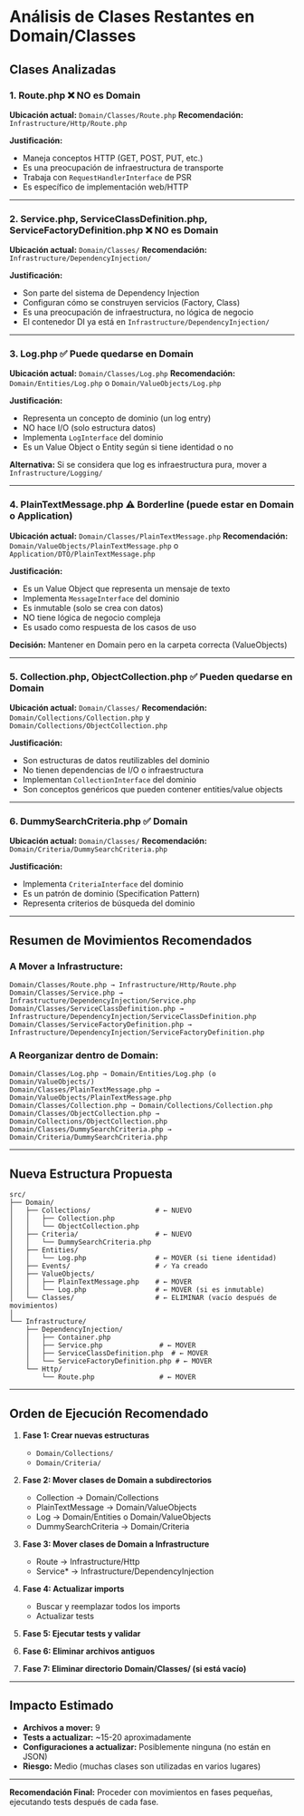 # Análisis de Clases Restantes en Domain/Classes

## Clases Analizadas

### 1. **Route.php** ❌ NO es Domain
**Ubicación actual:** `Domain/Classes/Route.php`
**Recomendación:** `Infrastructure/Http/Route.php`

**Justificación:**
- Maneja conceptos HTTP (GET, POST, PUT, etc.)
- Es una preocupación de infraestructura de transporte
- Trabaja con `RequestHandlerInterface` de PSR
- Es específico de implementación web/HTTP

---

### 2. **Service.php, ServiceClassDefinition.php, ServiceFactoryDefinition.php** ❌ NO es Domain
**Ubicación actual:** `Domain/Classes/`
**Recomendación:** `Infrastructure/DependencyInjection/`

**Justificación:**
- Son parte del sistema de Dependency Injection
- Configuran cómo se construyen servicios (Factory, Class)
- Es una preocupación de infraestructura, no lógica de negocio
- El contenedor DI ya está en `Infrastructure/DependencyInjection/`

---

### 3. **Log.php** ✅ Puede quedarse en Domain
**Ubicación actual:** `Domain/Classes/Log.php`
**Recomendación:** `Domain/Entities/Log.php` o `Domain/ValueObjects/Log.php`

**Justificación:**
- Representa un concepto de dominio (un log entry)
- NO hace I/O (solo estructura datos)
- Implementa `LogInterface` del dominio
- Es un Value Object o Entity según si tiene identidad o no

**Alternativa:** Si se considera que log es infraestructura pura, mover a `Infrastructure/Logging/`

---

### 4. **PlainTextMessage.php** ⚠️ Borderline (puede estar en Domain o Application)
**Ubicación actual:** `Domain/Classes/PlainTextMessage.php`
**Recomendación:** `Domain/ValueObjects/PlainTextMessage.php` o `Application/DTO/PlainTextMessage.php`

**Justificación:**
- Es un Value Object que representa un mensaje de texto
- Implementa `MessageInterface` del dominio
- Es inmutable (solo se crea con datos)
- NO tiene lógica de negocio compleja
- Es usado como respuesta de los casos de uso

**Decisión:** Mantener en Domain pero en la carpeta correcta (ValueObjects)

---

### 5. **Collection.php, ObjectCollection.php** ✅ Pueden quedarse en Domain
**Ubicación actual:** `Domain/Classes/`
**Recomendación:** `Domain/Collections/Collection.php` y `Domain/Collections/ObjectCollection.php`

**Justificación:**
- Son estructuras de datos reutilizables del dominio
- No tienen dependencias de I/O o infraestructura
- Implementan `CollectionInterface` del dominio
- Son conceptos genéricos que pueden contener entities/value objects

---

### 6. **DummySearchCriteria.php** ✅ Domain
**Ubicación actual:** `Domain/Classes/`
**Recomendación:** `Domain/Criteria/DummySearchCriteria.php`

**Justificación:**
- Implementa `CriteriaInterface` del dominio
- Es un patrón de dominio (Specification Pattern)
- Representa criterios de búsqueda del dominio

---

## Resumen de Movimientos Recomendados

### A Mover a Infrastructure:
```
Domain/Classes/Route.php → Infrastructure/Http/Route.php
Domain/Classes/Service.php → Infrastructure/DependencyInjection/Service.php
Domain/Classes/ServiceClassDefinition.php → Infrastructure/DependencyInjection/ServiceClassDefinition.php
Domain/Classes/ServiceFactoryDefinition.php → Infrastructure/DependencyInjection/ServiceFactoryDefinition.php
```

### A Reorganizar dentro de Domain:
```
Domain/Classes/Log.php → Domain/Entities/Log.php (o Domain/ValueObjects/)
Domain/Classes/PlainTextMessage.php → Domain/ValueObjects/PlainTextMessage.php
Domain/Classes/Collection.php → Domain/Collections/Collection.php
Domain/Classes/ObjectCollection.php → Domain/Collections/ObjectCollection.php
Domain/Classes/DummySearchCriteria.php → Domain/Criteria/DummySearchCriteria.php
```

---

## Nueva Estructura Propuesta

```
src/
├── Domain/
│   ├── Collections/                # ← NUEVO
│   │   ├── Collection.php
│   │   └── ObjectCollection.php
│   ├── Criteria/                   # ← NUEVO
│   │   └── DummySearchCriteria.php
│   ├── Entities/
│   │   └── Log.php                 # ← MOVER (si tiene identidad)
│   ├── Events/                     # ✓ Ya creado
│   ├── ValueObjects/
│   │   ├── PlainTextMessage.php    # ← MOVER
│   │   └── Log.php                 # ← MOVER (si es inmutable)
│   └── Classes/                    # ← ELIMINAR (vacío después de movimientos)
│
└── Infrastructure/
    ├── DependencyInjection/
    │   ├── Container.php
    │   ├── Service.php              # ← MOVER
    │   ├── ServiceClassDefinition.php  # ← MOVER
    │   └── ServiceFactoryDefinition.php # ← MOVER
    └── Http/
        └── Route.php                # ← MOVER
```

---

## Orden de Ejecución Recomendado

1. **Fase 1: Crear nuevas estructuras**
   - `Domain/Collections/`
   - `Domain/Criteria/`

2. **Fase 2: Mover clases de Domain a subdirectorios**
   - Collection → Domain/Collections
   - PlainTextMessage → Domain/ValueObjects
   - Log → Domain/Entities o Domain/ValueObjects
   - DummySearchCriteria → Domain/Criteria

3. **Fase 3: Mover clases de Domain a Infrastructure**
   - Route → Infrastructure/Http
   - Service* → Infrastructure/DependencyInjection

4. **Fase 4: Actualizar imports**
   - Buscar y reemplazar todos los imports
   - Actualizar tests

5. **Fase 5: Ejecutar tests y validar**

6. **Fase 6: Eliminar archivos antiguos**

7. **Fase 7: Eliminar directorio Domain/Classes/ (si está vacío)**

---

## Impacto Estimado

- **Archivos a mover:** 9
- **Tests a actualizar:** ~15-20 aproximadamente
- **Configuraciones a actualizar:** Posiblemente ninguna (no están en JSON)
- **Riesgo:** Medio (muchas clases son utilizadas en varios lugares)

---

**Recomendación Final:** Proceder con movimientos en fases pequeñas, ejecutando tests después de cada fase.
